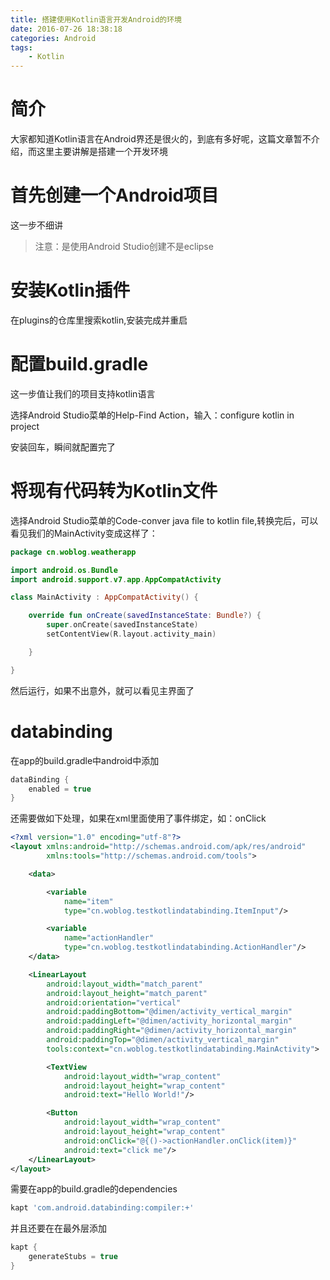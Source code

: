 ```yaml
---
title: 搭建使用Kotlin语言开发Android的环境
date: 2016-07-26 18:38:18
categories: Android
tags: 
    - Kotlin
---
```

# 简介

大家都知道Kotlin语言在Android界还是很火的，到底有多好呢，这篇文章暂不介绍，而这里主要讲解是搭建一个开发环境

# 首先创建一个Android项目

这一步不细讲

> 注意：是使用Android Studio创建不是eclipse

# 安装Kotlin插件

在plugins的仓库里搜索kotlin,安装完成并重启

# 配置build.gradle

这一步值让我们的项目支持kotlin语言

选择Android Studio菜单的Help-Find Action，输入：configure kotlin in project

安装回车，瞬间就配置完了

# 将现有代码转为Kotlin文件

选择Android Studio菜单的Code-conver java file to kotlin file,转换完后，可以看见我们的MainActivity变成这样了：

```kotlin
package cn.woblog.weatherapp

import android.os.Bundle
import android.support.v7.app.AppCompatActivity

class MainActivity : AppCompatActivity() {

    override fun onCreate(savedInstanceState: Bundle?) {
        super.onCreate(savedInstanceState)
        setContentView(R.layout.activity_main)

    }

}
```

然后运行，如果不出意外，就可以看见主界面了

# databinding

在app的build.gradle中android中添加

```groovy
dataBinding {
    enabled = true
}
```

还需要做如下处理，如果在xml里面使用了事件绑定，如：onClick

```xml
<?xml version="1.0" encoding="utf-8"?>
<layout xmlns:android="http://schemas.android.com/apk/res/android"
        xmlns:tools="http://schemas.android.com/tools">

    <data>

        <variable
            name="item"
            type="cn.woblog.testkotlindatabinding.ItemInput"/>

        <variable
            name="actionHandler"
            type="cn.woblog.testkotlindatabinding.ActionHandler"/>
    </data>

    <LinearLayout
        android:layout_width="match_parent"
        android:layout_height="match_parent"
        android:orientation="vertical"
        android:paddingBottom="@dimen/activity_vertical_margin"
        android:paddingLeft="@dimen/activity_horizontal_margin"
        android:paddingRight="@dimen/activity_horizontal_margin"
        android:paddingTop="@dimen/activity_vertical_margin"
        tools:context="cn.woblog.testkotlindatabinding.MainActivity">

        <TextView
            android:layout_width="wrap_content"
            android:layout_height="wrap_content"
            android:text="Hello World!"/>

        <Button
            android:layout_width="wrap_content"
            android:layout_height="wrap_content"
            android:onClick="@{()->actionHandler.onClick(item)}"
            android:text="click me"/>
    </LinearLayout>
</layout>
```

需要在app的build.gradle的dependencies

```groovy
kapt 'com.android.databinding:compiler:+'
```

并且还要在在最外层添加

```groovy
kapt {
    generateStubs = true
}
```